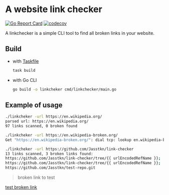 # A website link checker

[![Go Report Card](https://goreportcard.com/badge/github.com/Jasstkn/link-checker)](https://goreportcard.com/report/github.com/Jasstkn/link-checker)
[![codecov](https://codecov.io/gh/Jasstkn/link-checker/branch/master/graph/badge.svg?token=Q95TYDZXJP)](https://codecov.io/gh/Jasstkn/link-checker)

A linkchecker is a simple CLI tool to find all broken links in your website. 

## Build

- with [Taskfile][1]

    ```bash
    task build
    ```

- with Go CLI

    ```bash
    go build -o linkcheker cmd/linkchecker/main.go
    ```

## Example of usage

```bash
./linkcheker -url https://en.wikipedia.org/
parsed url: https://en.wikipedia.org/
97 links scanned, 0 broken found

./linkcheker -url https://en.wikipedia-broken.org/
Get "https://en.wikipedia-broken.org/": dial tcp: lookup en.wikipedia-broken.org: no such host

./linkcheker -url https://github.com/Jasstkn/link-checker
13 links scanned, 3 broken links found:
https://github.com/Jasstkn/link-checker/tree/{{ urlEncodedRefName }};
https://github.com/Jasstkn/link-checker/tree/{{ urlEncodedRefName }};
https://github.com/Jasstkn/test-repo.git
```

[1]: https://taskfile.dev/

> broken link to test

<a href="https://github.com/Jasstkn/test-repo.git">test broken link</a>
